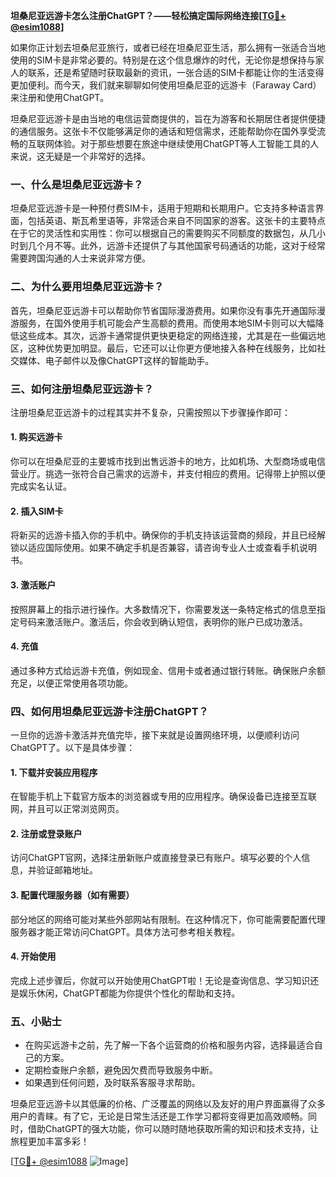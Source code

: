 **坦桑尼亚远游卡怎么注册ChatGPT？——轻松搞定国际网络连接[[TG💪+ @esim1088](https://t.me/s/esim1088)]**

如果你正计划去坦桑尼亚旅行，或者已经在坦桑尼亚生活，那么拥有一张适合当地使用的SIM卡是非常必要的。特别是在这个信息爆炸的时代，无论你是想保持与家人的联系，还是希望随时获取最新的资讯，一张合适的SIM卡都能让你的生活变得更加便利。而今天，我们就来聊聊如何使用坦桑尼亚的远游卡（Faraway Card）来注册和使用ChatGPT。

坦桑尼亚远游卡是由当地的电信运营商提供的，旨在为游客和长期居住者提供便捷的通信服务。这张卡不仅能够满足你的通话和短信需求，还能帮助你在国外享受流畅的互联网体验。对于那些想要在旅途中继续使用ChatGPT等人工智能工具的人来说，这无疑是一个非常好的选择。

### 一、什么是坦桑尼亚远游卡？

坦桑尼亚远游卡是一种预付费SIM卡，适用于短期和长期用户。它支持多种语言界面，包括英语、斯瓦希里语等，非常适合来自不同国家的游客。这张卡的主要特点在于它的灵活性和实用性：你可以根据自己的需要购买不同额度的数据包，从几小时到几个月不等。此外，远游卡还提供了与其他国家号码通话的功能，这对于经常需要跨国沟通的人士来说非常方便。

### 二、为什么要用坦桑尼亚远游卡？

首先，坦桑尼亚远游卡可以帮助你节省国际漫游费用。如果你没有事先开通国际漫游服务，在国外使用手机可能会产生高额的费用。而使用本地SIM卡则可以大幅降低这些成本。其次，远游卡通常提供更快更稳定的网络连接，尤其是在一些偏远地区，这种优势更加明显。最后，它还可以让你更方便地接入各种在线服务，比如社交媒体、电子邮件以及像ChatGPT这样的智能助手。

### 三、如何注册坦桑尼亚远游卡？

注册坦桑尼亚远游卡的过程其实并不复杂，只需按照以下步骤操作即可：

#### 1. 购买远游卡

你可以在坦桑尼亚的主要城市找到出售远游卡的地方，比如机场、大型商场或电信营业厅。挑选一张符合自己需求的远游卡，并支付相应的费用。记得带上护照以便完成实名认证。

#### 2. 插入SIM卡

将新买的远游卡插入你的手机中。确保你的手机支持该运营商的频段，并且已经解锁以适应国际使用。如果不确定手机是否兼容，请咨询专业人士或查看手机说明书。

#### 3. 激活账户

按照屏幕上的指示进行操作。大多数情况下，你需要发送一条特定格式的信息至指定号码来激活账户。激活后，你会收到确认短信，表明你的账户已成功激活。

#### 4. 充值

通过多种方式给远游卡充值，例如现金、信用卡或者通过银行转账。确保账户余额充足，以便正常使用各项功能。

### 四、如何用坦桑尼亚远游卡注册ChatGPT？

一旦你的远游卡激活并充值完毕，接下来就是设置网络环境，以便顺利访问ChatGPT了。以下是具体步骤：

#### 1. 下载并安装应用程序

在智能手机上下载官方版本的浏览器或专用的应用程序。确保设备已连接至互联网，并且可以正常浏览网页。

#### 2. 注册或登录账户

访问ChatGPT官网，选择注册新账户或直接登录已有账户。填写必要的个人信息，并验证邮箱地址。

#### 3. 配置代理服务器（如有需要）

部分地区的网络可能对某些外部网站有限制。在这种情况下，你可能需要配置代理服务器才能正常访问ChatGPT。具体方法可参考相关教程。

#### 4. 开始使用

完成上述步骤后，你就可以开始使用ChatGPT啦！无论是查询信息、学习知识还是娱乐休闲，ChatGPT都能为你提供个性化的帮助和支持。

### 五、小贴士

- 在购买远游卡之前，先了解一下各个运营商的价格和服务内容，选择最适合自己的方案。
- 定期检查账户余额，避免因欠费而导致服务中断。
- 如果遇到任何问题，及时联系客服寻求帮助。

坦桑尼亚远游卡以其低廉的价格、广泛覆盖的网络以及友好的用户界面赢得了众多用户的青睐。有了它，无论是日常生活还是工作学习都将变得更加高效顺畅。同时，借助ChatGPT的强大功能，你可以随时随地获取所需的知识和技术支持，让旅程更加丰富多彩！

[[TG💪+ @esim1088](https://t.me/s/esim1088) ![Image](https://i.postimg.cc/4NQfJmqS/Snipaste-2025-05-13-00-14-12.png)]